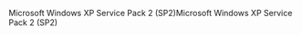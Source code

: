 <span data-ttu-id="75cf3-101">Microsoft Windows XP Service Pack 2 (SP2)</span><span class="sxs-lookup"><span data-stu-id="75cf3-101">Microsoft Windows XP Service Pack 2 (SP2)</span></span>